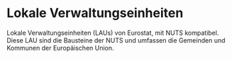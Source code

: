 # Lokale Verwaltungseinheiten

Lokale Verwaltungseinheiten (LAUs) von Eurostat, mit NUTS kompatibel. Diese LAU
sind die Bausteine der NUTS und umfassen die Gemeinden und Kommunen der
Europäischen Union.
